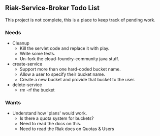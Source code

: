 ## Riak-Service-Broker Todo List

This project is not complete, this is a place to keep track of pending work.

### Needs

* Cleanup
  * Kill the servlet code and replace it with play.
  * Write some tests.
  * Un-fork the cloud-foundry-community java stuff. 
* create-service
  * Support more than one hard-coded bucket name.
  * Allow a user to specify their bucket name.
  * Create a new bucket and provide that bucket to the user.
* delete-service
  * rm -rf the bucket	

### Wants 

* Understand how 'plans' would work.
  * Is there a quota system for buckets? 
  * Need to read the docs on this.
  * Need to read the Riak docs on Quotas & Users 


